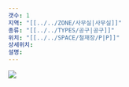 ```yaml
---
갯수: 1
지역: "[[../../ZONE/사무실|사무실]]"
종류: "[[../../TYPES/공구|공구]]"
위치: "[[../../SPACE/철재장/P|P]]"
상세위치: 
설명:
---
```

![](http://192.168.50.22/devices/240607_IMG_0195.jpg)